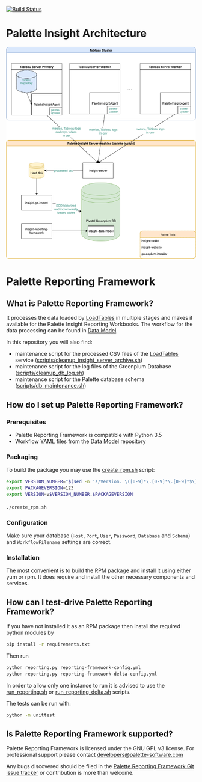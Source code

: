 [![Build Status](https://travis-ci.org/palette-software/insight-reporting-framework.svg?branch=master)](https://travis-ci.org/palette-software/insight-reporting-framework)

# Palette Insight Architecture

![Palette Insight Architecture](https://github.com/palette-software/palette-insight/blob/master/insight-system-diagram.png?raw=true)

# Palette Reporting Framework

[LoadTables]: https://github.com/palette-software/insight-gp-import
[Data Model]: https://github.com/palette-software/insight-data-model
## What is Palette Reporting Framework?

It processes the data loaded by [LoadTables] in multiple stages and makes it available for the Palette Insight Reporting Workbooks.
The workflow for the data processing can be found in [Data Model].

In this repository you will also find:

- maintenance script for the processed CSV files of the [LoadTables] service
 ([scripts/cleanup_insight_server_archive.sh](scripts/cleanup_insight_server_archive.sh))
- maintenance script for the log files of the Greenplum Database
 ([scripts/cleanup_db_log.sh](scripts/cleanup_db_log.sh))
- maintenance script for the Palette database schema
 ([scripts/db_maintenance.sh](scripts/db_maintenance.sh))

## How do I set up Palette Reporting Framework?

### Prerequisites

- Palette Reporting Framework is compatible with Python 3.5
- Workflow YAML files from the [Data Model] repository

### Packaging

To build the package you may use the [create_rpm.sh](create_rpm.sh) script:

```bash
export VERSION_NUMBER="$(sed -n 's/Version. \([0-9]*\.[0-9]*\.[0-9]*$\)/\1/p' < reporting-framework-config.yml)"
export PACKAGEVERSION=123
export VERSION=v$VERSION_NUMBER.$PACKAGEVERSION

./create_rpm.sh
```

### Configuration

Make sure your database (`Host`, `Port`, `User`, `Password`, `Database` and `Schema`)
and `WorkflowFilename` settings are correct.

### Installation

The most convenient is to build the RPM package and install it using either yum or rpm.
It does require and install the other necessary components and services.

## How can I test-drive Palette Reporting Framework?

If you have not installed it as an RPM package then install the required python modules by

```bash
pip install -r requirements.txt
```

Then run
```bash
python reporting.py reporting-framework-config.yml
python reporting.py reporting-framework-delta-config.yml
```

In order to allow only one instance to run it is advised to use the
[run_reporting.sh](run_reporting.sh) or [run_reporting_delta.sh](run_reporting_delta.sh) scripts.

The tests can be run with:

```bash
python -m unittest
```

## Is Palette Reporting Framework supported?

Palette Reporting Framework is licensed under the GNU GPL v3 license. For professional support please contact developers@palette-software.com

Any bugs discovered should be filed in the [Palette Reporting Framework Git issue tracker](https://github.com/palette-software/insight-reporting-framework/issues) or contribution is more than welcome.
